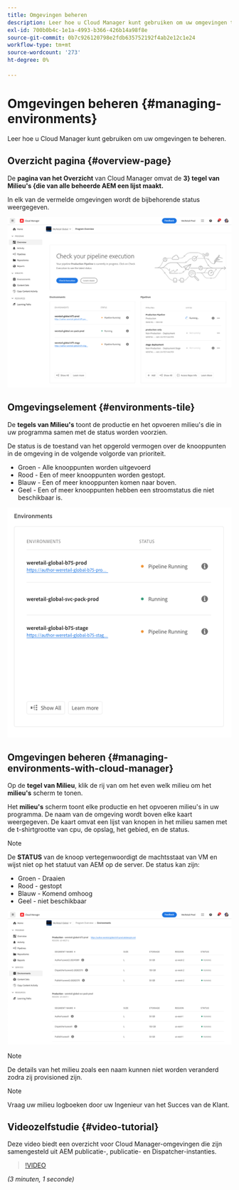 ```yaml
---
title: Omgevingen beheren
description: Leer hoe u Cloud Manager kunt gebruiken om uw omgevingen te beheren.
exl-id: 700b0b4c-1e1a-4993-b366-426b14a98f8e
source-git-commit: 0b7c926120798e2fdb635752192f4ab2e12c1e24
workflow-type: tm+mt
source-wordcount: '273'
ht-degree: 0%

---
```



# Omgevingen beheren {#managing-environments}

Leer hoe u Cloud Manager kunt gebruiken om uw omgevingen te beheren.

## Overzicht pagina {#overview-page}

De **pagina van het Overzicht** van Cloud Manager omvat de **3&rbrace; tegel van Milieu&#39;s &lbrace;die van alle beheerde AEM een lijst maakt.**

In elk van de vermelde omgevingen wordt de bijbehorende status weergegeven.

![&#x200B; pagina van het Overzicht &#x200B;](/help/assets/Manage-Environ-Overview.png)

## Omgevingselement {#environments-tile}

De **tegels van Milieu&#39;s** toont de productie en het opvoeren milieu&#39;s die in uw programma samen met de status worden voorzien.

De status is de toestand van het opgerold vermogen over de knooppunten in de omgeving in de volgende volgorde van prioriteit.

* Groen - Alle knooppunten worden uitgevoerd
* Rood - Een of meer knooppunten worden gestopt.
* Blauw - Een of meer knooppunten komen naar boven.
* Geel - Een of meer knooppunten hebben een stroomstatus die niet beschikbaar is.

![&#x200B; de tegels van Milieu&#39;s &#x200B;](/help/assets/Environments-card-new.png)

## Omgevingen beheren {#managing-environments-with-cloud-manager}

Op de **tegel van Milieu**, klik de rij van om het even welk milieu om het **milieu&#39;s** scherm te tonen.

Het **milieu&#39;s** scherm toont elke productie en het opvoeren milieu&#39;s in uw programma. De naam van de omgeving wordt boven elke kaart weergegeven. De kaart omvat een lijst van knopen in het milieu samen met de t-shirtgrootte van cpu, de opslag, het gebied, en de status.

>[!NOTE]
>
>De **STATUS** van de knoop vertegenwoordigt de machtsstaat van VM en wijst niet op het statuut van AEM op de server. De status kan zijn:

* Groen - Draaien
* Rood - gestopt
* Blauw - Komend omhoog
* Geel - niet beschikbaar

![&#x200B; Milieu&#39;s tabel &#x200B;](/help/assets/Environments-tab.png)

>[!NOTE]
>
>De details van het milieu zoals een naam kunnen niet worden veranderd zodra zij provisioned zijn.

>[!NOTE]
>
>Vraag uw milieu logboeken door uw Ingenieur van het Succes van de Klant.

## Videozelfstudie {#video-tutorial}

Deze video biedt een overzicht voor Cloud Manager-omgevingen die zijn samengesteld uit AEM publicatie-, publicatie- en Dispatcher-instanties.

>[!VIDEO](https://video.tv.adobe.com/v/26318/)

*(3 minuten, 1 seconde)*
